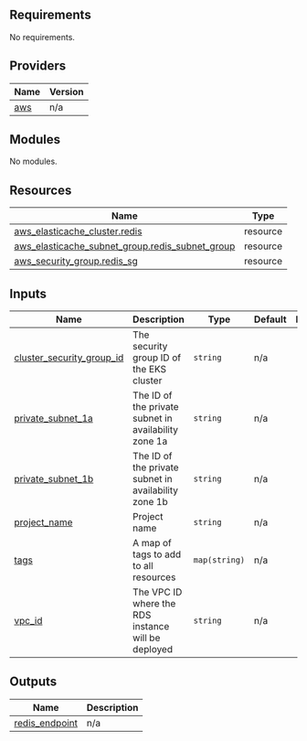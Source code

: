 <!-- BEGIN_TF_DOCS -->
## Requirements

No requirements.

## Providers

| Name | Version |
|------|---------|
| <a name="provider_aws"></a> [aws](#provider\_aws) | n/a |

## Modules

No modules.

## Resources

| Name | Type |
|------|------|
| [aws_elasticache_cluster.redis](https://registry.terraform.io/providers/hashicorp/aws/latest/docs/resources/elasticache_cluster) | resource |
| [aws_elasticache_subnet_group.redis_subnet_group](https://registry.terraform.io/providers/hashicorp/aws/latest/docs/resources/elasticache_subnet_group) | resource |
| [aws_security_group.redis_sg](https://registry.terraform.io/providers/hashicorp/aws/latest/docs/resources/security_group) | resource |

## Inputs

| Name | Description | Type | Default | Required |
|------|-------------|------|---------|:--------:|
| <a name="input_cluster_security_group_id"></a> [cluster\_security\_group\_id](#input\_cluster\_security\_group\_id) | The security group ID of the EKS cluster | `string` | n/a | yes |
| <a name="input_private_subnet_1a"></a> [private\_subnet\_1a](#input\_private\_subnet\_1a) | The ID of the private subnet in availability zone 1a | `string` | n/a | yes |
| <a name="input_private_subnet_1b"></a> [private\_subnet\_1b](#input\_private\_subnet\_1b) | The ID of the private subnet in availability zone 1b | `string` | n/a | yes |
| <a name="input_project_name"></a> [project\_name](#input\_project\_name) | Project name | `string` | n/a | yes |
| <a name="input_tags"></a> [tags](#input\_tags) | A map of tags to add to all resources | `map(string)` | n/a | yes |
| <a name="input_vpc_id"></a> [vpc\_id](#input\_vpc\_id) | The VPC ID where the RDS instance will be deployed | `string` | n/a | yes |

## Outputs

| Name | Description |
|------|-------------|
| <a name="output_redis_endpoint"></a> [redis\_endpoint](#output\_redis\_endpoint) | n/a |
<!-- END_TF_DOCS -->